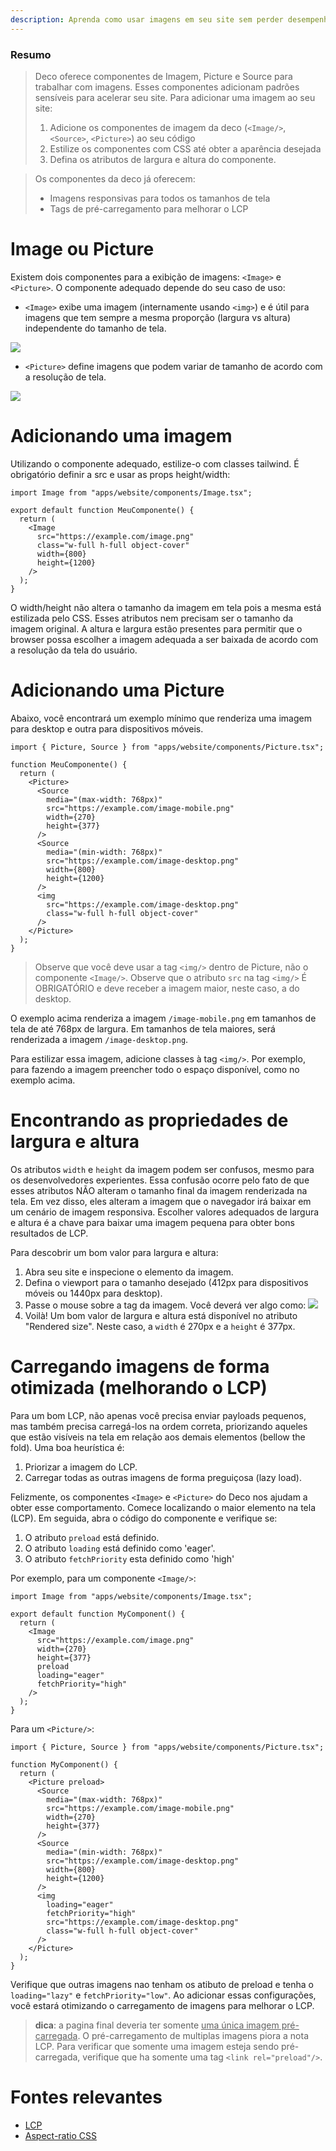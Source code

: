 ```yaml
---
description: Aprenda como usar imagens em seu site sem perder desempenho.
---
```


### Resumo

> Deco oferece componentes de Imagem, Picture e Source para trabalhar com
> imagens. Esses componentes adicionam padrões sensíveis para acelerar seu site.
> Para adicionar uma imagem ao seu site:
>
> 1. Adicione os componentes de imagem da deco (`<Image/>`, `<Source>`, `<Picture>`) ao
> seu código
> 2. Estilize os componentes com CSS até obter a aparência desejada
> 3. Defina os atributos de largura e altura do componente.

> Os componentes da deco já oferecem:
> - Imagens responsivas para todos os tamanhos de tela
> - Tags de pré-carregamento para melhorar o LCP


# Image ou Picture

Existem dois componentes para a exibição de imagens: `<Image>` e `<Picture>`. O componente adequado depende do seu caso de uso:

- `<Image>` exibe uma imagem (internamente usando `<img>`) e é útil para imagens que tem sempre a mesma proporção (largura vs altura) independente do tamanho de tela.

<img src="/docs/image-aspect-ratio.png">

- `<Picture>` define imagens que podem variar de tamanho de acordo com a resolução de tela.

<img src="/docs/picture-aspect-ratio.png">


# Adicionando uma imagem

Utilizando o componente adequado, estilize-o com classes tailwind. É obrigatório definir a src e usar as props height/width:

```tsx
import Image from "apps/website/components/Image.tsx";

export default function MeuComponente() {
  return (
    <Image
      src="https://example.com/image.png"
      class="w-full h-full object-cover"
      width={800}
      height={1200}
    />
  );
}
```

O width/height não altera o tamanho da imagem em tela pois a mesma está estilizada pelo CSS. Esses atributos nem precisam ser o tamanho da imagem original. A altura e largura estão presentes para permitir que o browser possa escolher a imagem adequada a ser baixada de acordo com a resolução da tela do usuário.

# Adicionando uma Picture

Abaixo, você encontrará um exemplo mínimo que renderiza uma imagem para desktop
e outra para dispositivos móveis.

```tsx
import { Picture, Source } from "apps/website/components/Picture.tsx";

function MeuComponente() {
  return (
    <Picture>
      <Source
        media="(max-width: 768px)"
        src="https://example.com/image-mobile.png"
        width={270}
        height={377}
      />
      <Source
        media="(min-width: 768px)"
        src="https://example.com/image-desktop.png"
        width={800}
        height={1200}
      />
      <img
        src="https://example.com/image-desktop.png"
        class="w-full h-full object-cover"
      />
    </Picture>
  );
}
```

> Observe que você deve usar a tag `<img/>` dentro de Picture, não o componente
> `<Image/>`. Observe que o atributo `src` na tag `<img/>` É OBRIGATÓRIO e deve
> receber a imagem maior, neste caso, a do desktop.

O exemplo acima renderiza a imagem `/image-mobile.png` em tamanhos de tela de
até 768px de largura. Em tamanhos de tela maiores, será renderizada a imagem
`/image-desktop.png`.

Para estilizar essa imagem, adicione classes à tag `<img/>`. Por exemplo, para
fazendo a imagem preencher todo o espaço disponível, como no exemplo acima.

# Encontrando as propriedades de largura e altura

Os atributos `width` e `height` da imagem podem ser confusos, mesmo para
os desenvolvedores experientes. Essa confusão ocorre pelo fato de que esses
atributos NÃO alteram o tamanho final da imagem renderizada na tela. Em vez disso, eles
alteram a imagem que o navegador irá baixar em um cenário de imagem responsiva.
Escolher valores adequados de largura e altura é a chave para baixar uma imagem
pequena para obter bons resultados de LCP.

Para descobrir um bom valor para largura e altura:

1. Abra seu site e inspecione o elemento da imagem.
2. Defina o viewport para o tamanho desejado (412px para dispositivos móveis ou
   1440px para desktop).
3. Passe o mouse sobre a tag da imagem. Você deverá ver algo como:
   <img src="/docs/width-attribute.png" />
4. Voilà! Um bom valor de largura e altura está disponível no atributo "Rendered
   size". Neste caso, a `width` é 270px e a `height` é 377px.

# Carregando imagens de forma otimizada (melhorando o LCP)

Para um bom LCP, não apenas você precisa enviar payloads pequenos, mas também
precisa carregá-los na ordem correta, priorizando aqueles que estão
visíveis na tela em relação aos demais elementos (bellow the fold). Uma boa heurística é:

1. Priorizar a imagem do LCP.
2. Carregar todas as outras imagens de forma preguiçosa (lazy load).

Felizmente, os componentes `<Image>` e `<Picture>` do Deco nos ajudam a obter
esse comportamento. Comece localizando o maior elemento na tela (LCP). Em seguida, abra
o código do componente e verifique se:

1. O atributo `preload` está definido.
2. O atributo `loading` está definido como 'eager'.
3. O atributo `fetchPriority` esta definido como 'high'

Por exemplo, para um componente `<Image/>`:

```tsx
import Image from "apps/website/components/Image.tsx";

export default function MyComponent() {
  return (
    <Image
      src="https://example.com/image.png"
      width={270}
      height={377}
      preload
      loading="eager"
      fetchPriority="high"
    />
  );
}
```

Para um `<Picture/>`:

```tsx
import { Picture, Source } from "apps/website/components/Picture.tsx";

function MyComponent() {
  return (
    <Picture preload>
      <Source
        media="(max-width: 768px)"
        src="https://example.com/image-mobile.png"
        width={270}
        height={377}
      />
      <Source
        media="(min-width: 768px)"
        src="https://example.com/image-desktop.png"
        width={800}
        height={1200}
      />
      <img
        loading="eager"
        fetchPriority="high"
        src="https://example.com/image-desktop.png"
        class="w-full h-full object-cover"
      />
    </Picture>
  );
}
```

Verifique que outras imagens nao tenham os atibuto de preload e tenha o
`loading="lazy"` e `fetchPriority="low"`. Ao adicionar essas configurações, você
estará otimizando o carregamento de imagens para melhorar o LCP.

> **dica**: a pagina final deveria ter somente <u>uma única imagem pré-carregada</u>. O
> pré-carregamento de multiplas imagens piora a nota LCP. Para verificar
> que somente uma imagem esteja sendo pré-carregada, verifique que ha somente
> uma tag `<link rel="preload"/>`.

# Fontes relevantes
- [LCP](https://web.dev/lcp/)
- [Aspect-ratio CSS](https://www.w3schools.com/cssref/css_pr_aspect-ratio.php)
